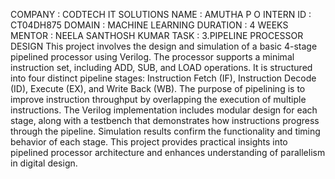 COMPANY : CODTECH IT SOLUTIONS
NAME : AMUTHA P O
INTERN ID : CT04DH875
DOMAIN : MACHINE LEARNING
DURATION : 4 WEEKS
MENTOR : NEELA SANTHOSH KUMAR
TASK : 3.PIPELINE PROCESSOR DESIGN
This project involves the design and simulation of a basic 4-stage pipelined processor using Verilog. The processor supports a minimal instruction set, including ADD, SUB, and LOAD operations. It is structured into four distinct pipeline stages: Instruction Fetch (IF), Instruction Decode (ID), Execute (EX), and Write Back (WB). The purpose of pipelining is to improve instruction throughput by overlapping the execution of multiple instructions. The Verilog implementation includes modular design for each stage, along with a testbench that demonstrates how instructions progress through the pipeline. Simulation results confirm the functionality and timing behavior of each stage. This project provides practical insights into pipelined processor architecture and enhances understanding of parallelism in digital design.
